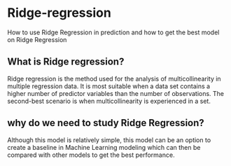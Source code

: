# Ridge-regression
How to use Ridge Regression in prediction and how to get the best model on Ridge Regression

## What is Ridge regression?
Ridge regression is the method used for the analysis of multicollinearity in multiple regression data. It is most suitable when a data set contains a higher number of predictor variables than the number of observations. The second-best scenario is when multicollinearity is experienced in a set.

## why do we need to study Ridge Regression?
Although this model is relatively simple, this model can be an option to create a baseline in Machine Learning modeling which can then be compared with other models to get the best performance.

## 
